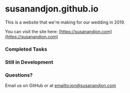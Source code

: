 # susanandjon.github.io

This is a website that we're making for our wedding in 2019.

You can visit the site here: [https://susanandjon.com](https://susanandjon.com)

### Completed Tasks

### Still in Development

### Questions?

Email us on GitHub or at [emailto:jon@susanandjon.com](jon@susanandjon.com)